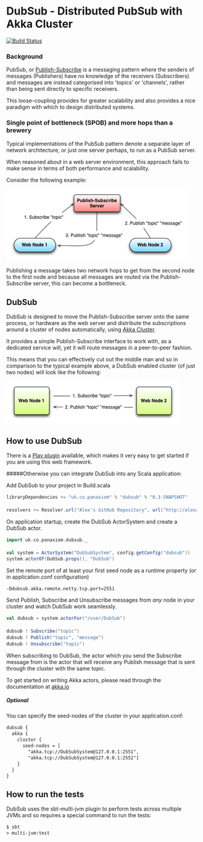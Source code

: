 # DubSub - Distributed PubSub with Akka Cluster

[![Build Status](https://travis-ci.org/alexanderjarvis/DubSub.png?branch=master)](https://travis-ci.org/alexanderjarvis/DubSub)

### Background

PubSub, or [Publish-Subscribe](http://en.wikipedia.org/wiki/Publish%E2%80%93subscribe_pattern) is a messaging pattern where the senders of messages (Publishers) have no knowledge of the receivers (Subscribers) and messages are instead categorised into 'topics' or 'channels', rather than being sent directly to specific receivers.

This loose-coupling provides for greater scalability and also provides a nice paradigm with which to design distributed systems.

### Single point of bottleneck (SPOB) and more hops than a brewery

Typical implementations of the PubSub pattern denote a separate layer of network architecture, or just one server perhaps, to run as a PubSub server.

When reasoned about in a web server environment, this approach fails to make sense in terms of both performance and scalability.

Consider the following example:

![Typical PubSub](images/typical-pubsub.png)

Publishing a message takes two network hops to get from the second node to the first node and because all messages are routed via the Publish-Subscribe server, this can become a bottleneck.

## DubSub

DubSub is designed to move the Publish-Subscribe server onto the same process, or hardware as the web server and distribute the subscriptions around a cluster of nodes automatically, using [Akka Cluster](http://doc.akka.io/docs/akka/2.1.2/cluster/cluster.html#intro).

It provides a simple Publish-Subscribe interface to work with, as a dedicated service will, yet it will route messages in a peer-to-peer fashion.

This means that you can effectively cut out the middle man and so in comparison to the typical example above, a DubSub enabled cluster (of just two nodes) will look like the following:

![DubSub](images/dubsub-example.png)


## How to use DubSub

There is a [Play plugin](https://github.com/alexanderjarvis/Play-DubSub) available, which makes it very easy to get started if you are using this web framework.

#####Otherwise you can integrate DubSub into any Scala application:

Add DubSub to your project in Build.scala

```scala
libraryDependencies += "uk.co.panaxiom" % "dubsub" % "0.3-SNAPSHOT"

resolvers += Resolver.url("Alex's GitHub Repository", url("http://alexanderjarvis.github.com/snapshots/"))(Resolver.ivyStylePatterns)
```

On application startup, create the DubSub ActorSystem and create a DubSub actor.

```scala
import uk.co.panaxiom.dubsub._

val system = ActorSystem("DubSubSystem", config.getConfig("dubsub"))
system.actorOf(DubSub.props(), "DubSub")
```

Set the remote port of at least your first seed node as a runtime property (or in application.conf configuration)

	-Ddubsub.akka.remote.netty.tcp.port=2551

Send Publish, Subscribe and Unsubscribe messages from *any* node in your cluster and watch DubSub work seamlessly.

```scala
val dubsub = system.actorFor("/user/DubSub")

dubsub ! Subscribe("topic")
dubsub ! Publish("topic", "message")
dubsub ! Unsubscribe("topic")
```

When subscribing to DubSub, the actor which you send the Subscribe message from is the actor that will receive any Publish message that is sent through the cluster with the same topic.

To get started on writing Akka actors, please read through the documentation at [akka.io](http://akka.io/)

##### Optional

You can specify the seed-nodes of the cluster in your application.conf:

```
dubsub {
  akka {
    cluster {
      seed-nodes = [
        "akka.tcp://DubSubSystem@127.0.0.1:2551",
        "akka.tcp://DubSubSystem@127.0.0.1:2552"]
    }
  }
}
```

## How to run the tests

DubSub uses the sbt-multi-jvm plugin to perform tests across multiple JVMs and so requires a special command to run the tests:

```
$ sbt
> multi-jvm:test
```
